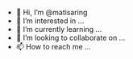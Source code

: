 - 👋 Hi, I’m @matisaring
- 👀 I’m interested in ...
- 🌱 I’m currently learning ...
- 💞️ I’m looking to collaborate on ...
- 📫 How to reach me ...

<!---
matisaring/matisaring is a ✨ special ✨ repository because its `README.md` (this file) appears on your GitHub profile.
You can click the Preview link to take a look at your changes.
--->
